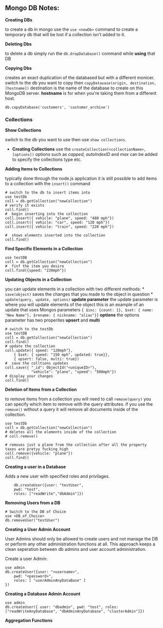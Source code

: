 ## Mongo DB Notes:

**Creating DBs**

to create a db in mongo use the `use <newDb>` command to create a temporary db that will be lost if a collection isn't added to it.

**Deleting Dbs**

to delete a db simply run the `db.dropDatabase()` command while **using** that DB

**Copying Dbs**

creates an exact duplication of the databased but with a different monicer. *switch* to the db you want to copy then `copyDatavase(origin, destination, [hostname])` destination is the name of the database to create on this MongoDB server. **hostname** is for when you're taking them from a different host.

`db.copyDatabase('customers', 'customer_archive')`

### Collections

**Show Collections**

switch to the db you want to use then use `show collections`. 

* **Creating Collections**
    use the `createCollection(<collectionName>, [options])` options such as *capped*, *autoIndexID* and *max* can be added to specify the collections type etc.

**Adding Items to Collections**

typically done through the node.js application it is still possible to add items to a collection with the `insert()` command

```shell
# switch to the db to insert items into
use testDb
coll = db.getCollection("newCollection")
# verify it exists
coll.find()
#  begin inserting into the collection
coll.insert({ vehicle: "plane", speed: "480 mph"})
coll.insert({ vehicle: "car", speed: "120 mph"})
coll.insert({ vehicle: "train", speed: "220 mph"})

#  shows elements inserted into the collection
coll.find()

```

**Find Specific Elements in a Collection**

```shell
use testDB
coll = db.getCollection("newCollection")
#  finf the item you desire
coll.find({speed: "220mph"})
```

**Updating Objects in a Collection**

you can update elements in a collection with two different methods:
    * `save(object)` saves the changes that you made to the object in question
    * `update(query, update, options)` 
    **update parameter**
    the update parameter is where you will update elements of the object this is an example of an update that uses Mongos parameters
    `{ $inc: {count: 1}, $set: { name: "New Name"}, $rename: { nickname: "alias"}}`
    **options**
    the options parameter has two properites **upsert** and **multi**

```shell
# switch to the testDb
use testDB
coll = db.getCollection("newCollection")
coll.find()
# update the collection
coll.update({ speed: "120mph"}, 
    { $set: { speed: "150 mph", updated: true}},
    { upsert: false, multi: true})
#  save the colltions updates
coll.save({ "_id": ObjectId("<uniqueID>"),
            "vehicle": "plane", "speed": "500mph"})
# display your changes 
coll.find()

```

**Deletion of Items from a Collection**

to remove items from a collection you will need to call `remove(query)` you can specify which item to remove with the query attributes. if you use the `remove()` without a query it will remove all documents inside of the collection.

```shell
use testDb
coll = db.getCollection("newCollection")
# deletes all the elements inside of the collection
# coll.remove()

# removes just a plane from the collection after all the property taxes are pretyy fucking high
coll.remove({vehicle: "plane"})
coll.find()
```


**Creating a user in a Database**

Adds a new user with specified roles and privilages.

```shell
    db.createUser({user: "testUser",
    pwd: "test",
    roles: ["readWrite","dbAdmin"]})
```

**Removing Users from a DB**

```shell
# Switch to the DB of Choice
use <DB_of_Choice>
db.removeUser("testUser")
```

**Creating a User Admin Account**

User Admins should only be allowed to create users and not manage the DB or perform any other administration functions at all. This approach keeps a clean seperation between db admins and user account administration.

Create a user Admin:

```shell
use admin
db.createUser({user: "<username>", 
    pwd: "<password>",
    roles: [ "userAdminAnyDataBase" ]
})
```

**Creating a Database Admin Account**

```shell
use admin 
db.createUser({ user: "dbadmin", pwd: "test", roles: ["readWriteAnyDatabase", "dbAdminAnyDatabase", "clusterAdmin"]}) 
```

**Aggregation Functions**

